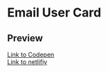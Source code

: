 <h1>Email User Card</h1>

<h2>Preview</h2>
<a href="https://codepen.io/abdulloh-uzbek/pen/mdEaerg">Link to Codepen</a>
<br>
<a href="https://ecstatic-golick-6b5794.netlify.app/">Link to netlifiy</a>
